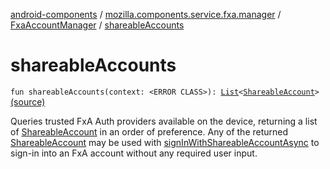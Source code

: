 [android-components](../../index.md) / [mozilla.components.service.fxa.manager](../index.md) / [FxaAccountManager](index.md) / [shareableAccounts](./shareable-accounts.md)

# shareableAccounts

`fun shareableAccounts(context: <ERROR CLASS>): `[`List`](https://kotlinlang.org/api/latest/jvm/stdlib/kotlin.collections/-list/index.html)`<`[`ShareableAccount`](../../mozilla.components.service.fxa.sharing/-shareable-account/index.md)`>` [(source)](https://github.com/mozilla-mobile/android-components/blob/master/components/service/firefox-accounts/src/main/java/mozilla/components/service/fxa/manager/FxaAccountManager.kt#L268)

Queries trusted FxA Auth providers available on the device, returning a list of [ShareableAccount](../../mozilla.components.service.fxa.sharing/-shareable-account/index.md)
in an order of preference. Any of the returned [ShareableAccount](../../mozilla.components.service.fxa.sharing/-shareable-account/index.md) may be used with
[signInWithShareableAccountAsync](sign-in-with-shareable-account-async.md) to sign-in into an FxA account without any required user input.

